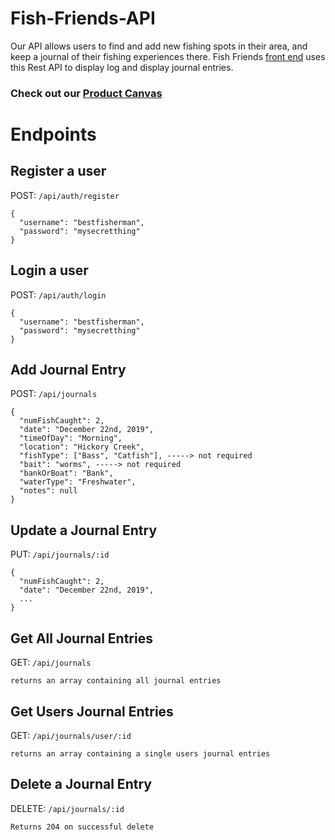 # Fish-Friends-API

Our API allows users to find and add new fishing spots in their area, and keep a journal of their fishing experiences there.
Fish Friends [front end](https://github.com/Fish-Friends-Build/Front-End) uses this Rest API to display log and display journal entries.

### Check out our [Product Canvas](https://docs.google.com/document/d/1P-Ve0Iq_jYPEkqtdwIR1uMQy9YMYv864oB-QODqNPNw/edit)

# Endpoints

## Register a user
POST: `/api/auth/register` 
```
{
  "username": "bestfisherman",
  "password": "mysecretthing"
}
```

## Login a user
POST: `/api/auth/login`
```
{
  "username": "bestfisherman",
  "password": "mysecretthing"
}
```

## Add Journal Entry
POST: `/api/journals`
```
{
  "numFishCaught": 2,
  "date": "December 22nd, 2019",
  "timeOfDay": "Morning",
  "location": "Hickory Creek",
  "fishType": ["Bass", "Catfish"], -----> not required
  "bait": "worms", -----> not required
  "bankOrBoat": "Bank",
  "waterType": "Freshwater",
  "notes": null
}
```

## Update a Journal Entry
PUT: `/api/journals/:id`
```
{
  "numFishCaught": 2,
  "date": "December 22nd, 2019",
  ...
}
```

## Get All Journal Entries
GET: `/api/journals`
```
returns an array containing all journal entries
```

## Get Users Journal Entries
GET: `/api/journals/user/:id`
```
returns an array containing a single users journal entries
```

## Delete a Journal Entry
DELETE: `/api/journals/:id`
```
Returns 204 on successful delete
```

